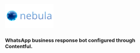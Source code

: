 # <img src="./.github/img/logo.svg" height="80" alt="Nebula Logo" aria-label="Nebula Logo" />

### WhatsApp business response bot configured through Contentful.
